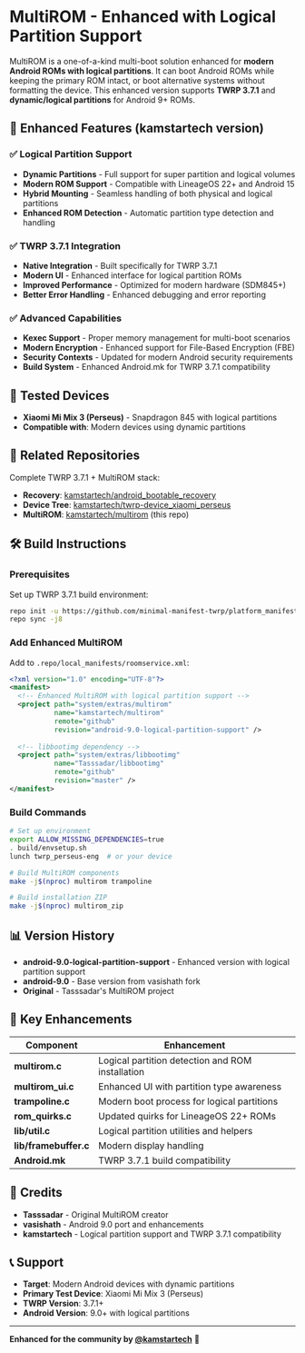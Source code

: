 # MultiROM - Enhanced with Logical Partition Support

MultiROM is a one-of-a-kind multi-boot solution enhanced for **modern Android ROMs with logical partitions**. It can boot Android ROMs while keeping the primary ROM intact, or boot alternative systems without formatting the device. This enhanced version supports **TWRP 3.7.1** and **dynamic/logical partitions** for Android 9+ ROMs.

## 🚀 **Enhanced Features (kamstartech version)**

### ✅ **Logical Partition Support**
- **Dynamic Partitions** - Full support for super partition and logical volumes
- **Modern ROM Support** - Compatible with LineageOS 22+ and Android 15
- **Hybrid Mounting** - Seamless handling of both physical and logical partitions
- **Enhanced ROM Detection** - Automatic partition type detection and handling

### ✅ **TWRP 3.7.1 Integration**
- **Native Integration** - Built specifically for TWRP 3.7.1
- **Modern UI** - Enhanced interface for logical partition ROMs
- **Improved Performance** - Optimized for modern hardware (SDM845+)
- **Better Error Handling** - Enhanced debugging and error reporting

### ✅ **Advanced Capabilities**
- **Kexec Support** - Proper memory management for multi-boot scenarios
- **Modern Encryption** - Enhanced support for File-Based Encryption (FBE)
- **Security Contexts** - Updated for modern Android security requirements
- **Build System** - Enhanced Android.mk for TWRP 3.7.1 compatibility

## 📱 **Tested Devices**

- **Xiaomi Mi Mix 3 (Perseus)** - Snapdragon 845 with logical partitions
- **Compatible with**: Modern devices using dynamic partitions

## 🔗 **Related Repositories**

Complete TWRP 3.7.1 + MultiROM stack:
- **Recovery**: [kamstartech/android_bootable_recovery](https://github.com/kamstartech/android_bootable_recovery)
- **Device Tree**: [kamstartech/twrp-device_xiaomi_perseus](https://github.com/kamstartech/twrp-device_xiaomi_perseus)
- **MultiROM**: [kamstartech/multirom](https://github.com/kamstartech/multirom) (this repo)

## 🛠️ **Build Instructions**

### Prerequisites
Set up TWRP 3.7.1 build environment:
```bash
repo init -u https://github.com/minimal-manifest-twrp/platform_manifest_twrp_aosp.git -b twrp-12.1
repo sync -j8
```

### Add Enhanced MultiROM
Add to `.repo/local_manifests/roomservice.xml`:
```xml
<?xml version="1.0" encoding="UTF-8"?>
<manifest>
  <!-- Enhanced MultiROM with logical partition support -->
  <project path="system/extras/multirom" 
           name="kamstartech/multirom" 
           remote="github" 
           revision="android-9.0-logical-partition-support" />
           
  <!-- libbootimg dependency -->
  <project path="system/extras/libbootimg" 
           name="Tasssadar/libbootimg" 
           remote="github" 
           revision="master" />
</manifest>
```

### Build Commands
```bash
# Set up environment
export ALLOW_MISSING_DEPENDENCIES=true
. build/envsetup.sh
lunch twrp_perseus-eng  # or your device

# Build MultiROM components
make -j$(nproc) multirom trampoline

# Build installation ZIP
make -j$(nproc) multirom_zip
```

## 📊 **Version History**

- **android-9.0-logical-partition-support** - Enhanced version with logical partition support
- **android-9.0** - Base version from vasishath fork
- **Original** - Tasssadar's MultiROM project

## 🎯 **Key Enhancements**

| Component | Enhancement |
|-----------|-------------|
| **multirom.c** | Logical partition detection and ROM installation |
| **multirom_ui.c** | Enhanced UI with partition type awareness |
| **trampoline.c** | Modern boot process for logical partitions |
| **rom_quirks.c** | Updated quirks for LineageOS 22+ ROMs |
| **lib/util.c** | Logical partition utilities and helpers |
| **lib/framebuffer.c** | Modern display handling |
| **Android.mk** | TWRP 3.7.1 build compatibility |

## 🙏 **Credits**

- **Tasssadar** - Original MultiROM creator
- **vasishath** - Android 9.0 port and enhancements
- **kamstartech** - Logical partition support and TWRP 3.7.1 compatibility

## 📞 **Support**

- **Target**: Modern Android devices with dynamic partitions
- **Primary Test Device**: Xiaomi Mi Mix 3 (Perseus)
- **TWRP Version**: 3.7.1+
- **Android Version**: 9.0+ with logical partitions

---
**Enhanced for the community by [@kamstartech](https://github.com/kamstartech)** 🚀
